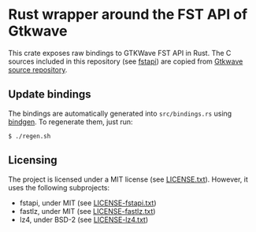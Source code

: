 # Rust wrapper around the FST API of Gtkwave

This crate exposes raw bindings to GTKWave FST API in Rust. 
The C sources included in this repository (see [fstapi](./fstapi)) are copied from [Gtkwave source repository](https://sourceforge.net/projects/gtkwave/).

## Update bindings

The bindings are automatically generated into `src/bindings.rs` using [bindgen](https://github.com/rust-lang/rust-bindgen.git).
To regenerate them, just run: 
```console
$ ./regen.sh
```

## Licensing

The project is licensed under a MIT license (see [LICENSE.txt](./LICENSE.txt)). 
However, it uses the following subprojects:

* fstapi, under MIT (see [LICENSE-fstapi.txt](./LICENSE-fstapi.txt))
* fastlz, under MIT (see [LICENSE-fastlz.txt](./LICENSE-fastlz.txt))
* lz4, under BSD-2 (see [LICENSE-lz4.txt](./LICENSE-lz4.txt))